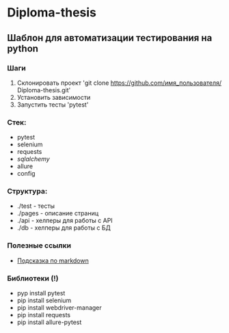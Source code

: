 # Diploma-thesis

## Шаблон для автоматизации тестирования на python

### Шаги
1. Склонировать проект 'git clone https://github.com/имя_пользователя/
   Diploma-thesis.git'
2. Установить зависимости
3. Запустить тесты 'pytest'

### Стек:
- pytest
- selenium
- requests
- _sqlalchemy_
- allure
- config

### Структура:
- ./test - тесты
- ./pages - описание страниц
- ./api - хелперы для работы с API
- ./db - хелперы для работы с БД

### Полезные ссылки
- [Подсказка по markdown](https://www.markdownguide.org/basic-syntax/)

### Библиотеки (!)
- pyp install pytest
- pip install selenium
- pip install webdriver-manager
- pip install requests
- pip install allure-pytest

